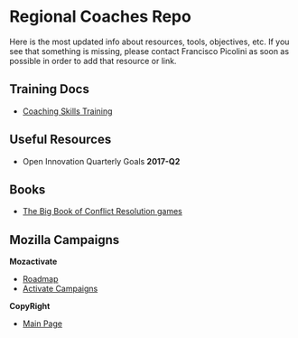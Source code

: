 # Regional Coaches Repo

Here is the most updated info about resources, tools, objectives, etc. If you see that something is missing, please contact Francisco Picolini as soon as possible in order to add that resource or link.

## Training Docs
* [Coaching Skills Training](https://mozilla.github.io/coaching_training/)

## Useful Resources
* Open Innovation Quarterly Goals
**2017-Q2**

## Books
* [The Big Book of Conflict Resolution games](https://drive.google.com/file/d/0B0rDKK0KwmF7cHcyNmxqY0dzMEU/view?usp=sharing)

## Mozilla Campaigns

**Mozactivate**
* [Roadmap](https://activate.mozilla.community/roadmap/)
* [Activate Campaigns](https://activate.mozilla.community/)

**CopyRight**
* [Main Page](https://changecopyright.org/)
